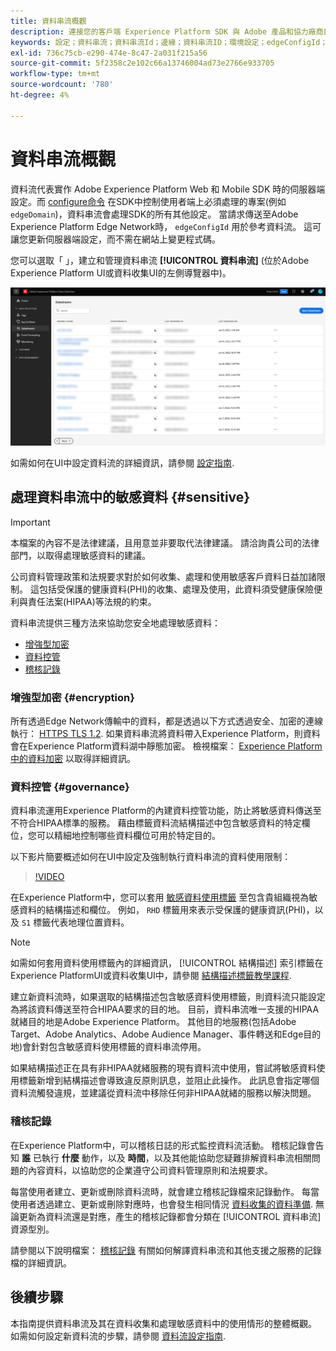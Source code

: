 ```yaml
---
title: 資料串流概觀
description: 連接您的客戶端 Experience Platform SDK 與 Adobe 產品和協力廠商目標的整合。
keywords: 設定；資料串流；資料串流Id；邊緣；資料串流ID；環境設定；edgeConfigId；身分；ID同步已啟用；ID同步容器ID；沙箱；串流入口；事件資料集；目標；使用者端代碼；屬性代號；目標環境ID；Cookie目的地；URL目的地；Analytics設定區塊報表套裝ID；資料收集的資料準備；資料準備；對應程式；XDM對應程式；Edge上的對應程式；
exl-id: 736c75cb-e290-474e-8c47-2a031f215a56
source-git-commit: 5f2358c2e102c66a13746004ad73e2766e933705
workflow-type: tm+mt
source-wordcount: '780'
ht-degree: 4%

---
```



# 資料串流概觀

資料流代表實作 Adobe Experience Platform Web 和 Mobile SDK 時的伺服器端設定。而 [configure命令](../edge/fundamentals/configuring-the-sdk.md) 在SDK中控制使用者端上必須處理的專案(例如 `edgeDomain`)，資料串流會處理SDK的所有其他設定。 當請求傳送至Adobe Experience Platform Edge Network時， `edgeConfigId` 用於參考資料流。 這可讓您更新伺服器端設定，而不需在網站上變更程式碼。

您可以選取「 」，建立和管理資料串流 **[!UICONTROL 資料串流]** (位於Adobe Experience Platform UI或資料收集UI的左側導覽器中)。

![UI中的資料串流索引標籤](assets/overview/datastreams-tab.png)

如需如何在UI中設定資料流的詳細資訊，請參閱 [設定指南](./configure.md).

## 處理資料串流中的敏感資料 {#sensitive}

>[!IMPORTANT]
>
>本檔案的內容不是法律建議，且用意並非要取代法律建議。 請洽詢貴公司的法律部門，以取得處理敏感資料的建議。

公司資料管理政策和法規要求對於如何收集、處理和使用敏感客戶資料日益加諸限制。 這包括受保護的健康資料(PHI)的收集、處理及使用，此資料須受健康保險便利與責任法案(HIPAA)等法規的約束。

資料串流提供三種方法來協助您安全地處理敏感資料：

* [增強型加密](#encryption)
* [資料控管](#governance)
* [稽核記錄](#audit-logs)

### 增強型加密 {#encryption}

所有透過Edge Network傳輸中的資料，都是透過以下方式透過安全、加密的連線執行： [HTTPS TLS 1.2](https://datatracker.ietf.org/doc/html/rfc5246). 如果資料串流將資料帶入Experience Platform，則資料會在Experience Platform資料湖中靜態加密。 檢視檔案： [Experience Platform中的資料加密](../landing/governance-privacy-security/encryption.md) 以取得詳細資訊。

### 資料控管 {#governance}

資料串流運用Experience Platform的內建資料控管功能，防止將敏感資料傳送至不符合HIPAA標準的服務。 藉由標籤資料流結構描述中包含敏感資料的特定欄位，您可以精細地控制哪些資料欄位可用於特定目的。

以下影片簡要概述如何在UI中設定及強制執行資料串流的資料使用限制：

>[!VIDEO](https://video.tv.adobe.com/v/3409588/?quality=12&learn=on&speedcontrol=on)

在Experience Platform中，您可以套用 [敏感資料使用標籤](../data-governance/labels/reference.md#sensitive) 至包含貴組織視為敏感資料的結構描述和欄位。 例如， `RHD` 標籤用來表示受保護的健康資訊(PHI)，以及 `S1` 標籤代表地理位置資料。

>[!NOTE]
>
>如需如何套用資料使用標籤內的詳細資訊， [!UICONTROL 結構描述] 索引標籤在Experience PlatformUI或資料收集UI中，請參閱 [結構描述標籤教學課程](../xdm/tutorials/labels.md).

建立新資料流時，如果選取的結構描述包含敏感資料使用標籤，則資料流只能設定為將該資料傳送至符合HIPAA要求的目的地。 目前，資料串流唯一支援的HIPAA就緒目的地是Adobe Experience Platform。 其他目的地服務(包括Adobe Target、Adobe Analytics、Adobe Audience Manager、事件轉送和Edge目的地)會針對包含敏感資料使用標籤的資料串流停用。

如果結構描述正在具有非HIPAA就緒服務的現有資料流中使用，嘗試將敏感資料使用標籤新增到結構描述會導致違反原則訊息，並阻止此操作。 此訊息會指定哪個資料流觸發違規，並建議從資料流中移除任何非HIPAA就緒的服務以解決問題。

### 稽核記錄

在Experience Platform中，可以稽核日誌的形式監控資料流活動。 稽核記錄會告知 **誰** 已執行 **什麼** 動作，以及 **時間**，以及其他能協助您疑難排解資料串流相關問題的內容資料，以協助您的企業遵守公司資料管理原則和法規要求。

每當使用者建立、更新或刪除資料流時，就會建立稽核記錄檔來記錄動作。 每當使用者透過建立、更新或刪除對應時，也會發生相同情況 [資料收集的資料準備](./data-prep.md). 無論更新為資料流還是對應，產生的稽核記錄都會分類在 [!UICONTROL 資料串流] 資源型別。

請參閱以下說明檔案： [稽核記錄](../landing/governance-privacy-security/audit-logs/overview.md) 有關如何解譯資料串流和其他支援之服務的記錄檔的詳細資訊。

## 後續步驟

本指南提供資料串流及其在資料收集和處理敏感資料中的使用情形的整體概觀。 如需如何設定新資料流的步驟，請參閱 [資料流設定指南](./configure.md).

